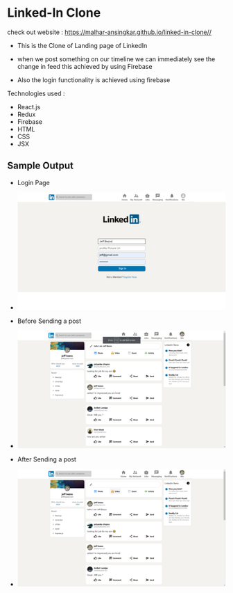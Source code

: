 # Linked-In Clone 

check out website : https://malhar-ansingkar.github.io/linked-in-clone//

* This is the Clone of Landing page of LinkedIn 

* when we post something on our timeline we can immediately see the change in feed this achieved by using Firebase

* Also the login functionality is achieved using firebase 

 Technologies used : 
 
   * React.js
   * Redux
   * Firebase
* HTML
* CSS
* JSX

## Sample Output

* Login Page
* ![Algorithm schema](https://github.com/malhar-ansingkar/linked-in-clone/blob/master/images/Screenshot%20(71).png)


* Before Sending a post
* ![Algorithm schema](https://github.com/malhar-ansingkar/linked-in-clone/blob/master/images/Screenshot%20(69).png)

* After Sending a post
* ![Algorithm schema](https://github.com/malhar-ansingkar/linked-in-clone/blob/master/images/Screenshot%20(70).png)

